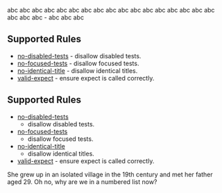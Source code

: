 abc abc abc abc abc abc abc abc abc abc abc abc abc abc abc abc abc abc abc abc - abc abc abc

## Supported Rules

- [no-disabled-tests](/packages/eslint-plugin-jest/docs/rules/no-disabled-tests.md) - disallow disabled tests.
- [no-focused-tests](/packages/eslint-plugin-jest/docs/rules/no-focused-tests.md) - disallow focused tests.
- [no-identical-title](/packages/eslint-plugin-jest/docs/rules/no-identical-title.md) - disallow identical titles.
- [valid-expect](/packages/eslint-plugin-jest/docs/rules/valid-expect.md) - ensure expect is called correctly.

## Supported Rules

* [no-disabled-tests](/packages/eslint-plugin-jest/docs/rules/no-disabled-tests.md)
  - disallow disabled tests.
* [no-focused-tests](/packages/eslint-plugin-jest/docs/rules/no-focused-tests.md)
  - disallow focused tests.
* [no-identical-title](/packages/eslint-plugin-jest/docs/rules/no-identical-title.md)
  - disallow identical titles.
* [valid-expect](/packages/eslint-plugin-jest/docs/rules/valid-expect.md) -
  ensure expect is called correctly.

She grew up in an isolated village in the 19th century and met her father aged 29. Oh no, why are we in a numbered list now?
